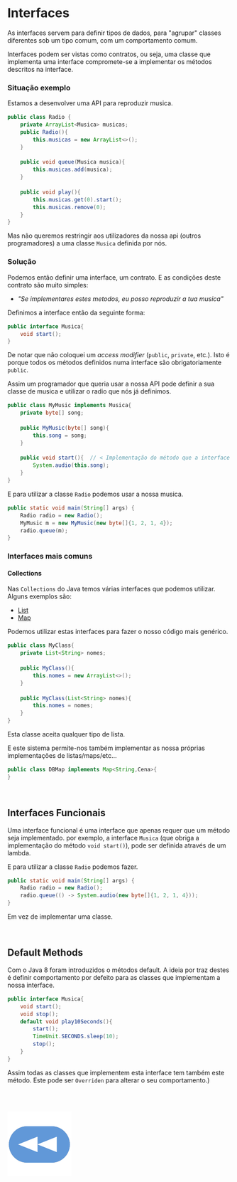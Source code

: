 # Interfaces
As interfaces servem para definir tipos de dados, para "agrupar" classes
diferentes sob um tipo comum, com um comportamento comum.

Interfaces podem ser vistas como contratos, ou seja, uma classe que
implementa uma interface compromete-se a implementar os métodos descritos na
interface.

### Situação exemplo
Estamos a desenvolver uma API para reproduzir musica.
```java
public class Radio {
    private ArrayList<Musica> musicas;
    public Radio(){
        this.musicas = new ArrayList<>();
    }

    public void queue(Musica musica){
        this.musicas.add(musica);
    }

    public void play(){
        this.musicas.get(0).start();
        this.musicas.remove(0);
    }
}
```
Mas não queremos restringir aos utilizadores da nossa api (outros
programadores) a uma classe `Musica` definida por nós.

### Solução
Podemos então definir uma interface, um contrato. E as condições deste
contrato são muito simples:
 * *"Se implementares estes metodos, eu posso reproduzir a tua musica"*

Definimos a interface então da seguinte forma:
```java
public interface Musica{
    void start();
}
```
De notar que não coloquei um *access modifier* (`public`, `private`, etc.).
Isto é porque todos os métodos definidos numa interface são obrigatoriamente
`public`.

Assim um programador que queria usar a nossa API pode definir a sua classe
de musica e utilizar o radio que nós já definimos.
```java
public class MyMusic implements Musica{
    private byte[] song;

    public MyMusic(byte[] song){
        this.song = song;
    }

    public void start(){  // < Implementação do método que a interface obriga a implementar
        System.audio(this.song);
    }
}
```

E para utilizar a classe `Radio` podemos usar a nossa musica.

```java
public static void main(String[] args) {
    Radio radio = new Radio();
    MyMusic m = new MyMusic(new byte[]{1, 2, 1, 4});
    radio.queue(m);
}
```

### Interfaces mais comuns
#### Collections
Nas `Collections` do Java temos várias interfaces que podemos utilizar.
Alguns exemplos são:
 * [List](https://docs.oracle.com/javase/8/docs/api/java/util/List.html)
 * [Map](https://docs.oracle.com/javase/8/docs/api/java/util/Map.html)

Podemos utilizar estas interfaces para fazer o nosso código mais genérico.
```java
public class MyClass{
    private List<String> nomes;

    public MyClass(){
        this.nomes = new ArrayList<>();
    }

    public MyClass(List<String> nomes){
        this.nomes = nomes;
    }
}
```
Esta classe aceita qualquer tipo de lista.

E este sistema permite-nos também implementar as nossa próprias
implementações de listas/maps/etc...

```java
public class DBMap implements Map<String,Cena>{
}
```

<br>

## Interfaces Funcionais

Uma interface funcional é uma interface que apenas requer que um método seja
implementado. por exemplo, a interface `Musica` (que obriga a implementação do
método `void start()`), pode ser definida através de um lambda.

E para utilizar a classe `Radio` podemos fazer.

```java
public static void main(String[] args) {
    Radio radio = new Radio();
    radio.queue(() -> System.audio(new byte[]{1, 2, 1, 4}));
}
```

Em vez de implementar uma classe.

<br>

## Default Methods
Com o Java 8 foram introduzidos o métodos default. A ideia por traz destes é
definir comportamento por defeito para as classes que implementam a nossa
interface.

```java
public interface Musica{
    void start();
    void stop();
    default void play10Seconds(){
        start();
        TimeUnit.SECONDS.sleep(10);
        stop();
    }
}
```

Assim todas as classes que implementem esta interface tem também este
método. Este pode ser `Overriden` para alterar o seu comportamento.)

<br><br>

[![retroceder](https://raw.githubusercontent.com/David81820/Recursos-LCC/main/Rewind.png)](https://david81820.github.io/Recursos-LCC/2ano/2sem/POO/POO-Java)

